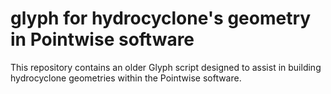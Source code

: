 # glyph for hydrocyclone's geometry in Pointwise software

This repository contains an older Glyph script designed to assist in building hydrocyclone geometries within the Pointwise software.
